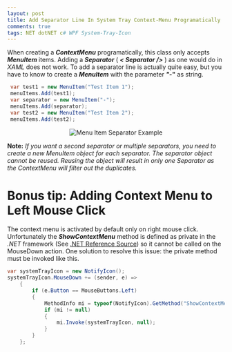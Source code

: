 ```yaml
---
layout: post
title: Add Separator Line In System Tray Context-Menu Programatically
comments: true
tags: NET dotNET c# WPF System-Tray-Icon
---
```


When creating a ***ContextMenu*** programatically, this class only accepts ***MenuItem*** items. Adding a ***Separator*** ( ***< Separator />*** ) as one would do in *XAML* does not work. To add a separator line is actually quite easy, but you have to know to create a ***MenuItem*** with the parameter ***"-*"** as string.

```csharp
 var test1 = new MenuItem("Test Item 1");
 menuItems.Add(test1);
 var separator = new MenuItem("-");
 menuItems.Add(separator);
 var test2 = new MenuItem("Test Item 2");
 menuItems.Add(test2);
```

<p align="center">
    <img src="{{ site.baseurl }}/images/posts/menuItemSeparator.png" alt="Menu Item Separator Example"/>
</p>

**Note:** *If you want a second separator or multiple separators, you need to create a new MenuItem object for each separator. The separator object cannot be reused. Reusing the object will result in only one Separator as the ContextMenu will filter out the duplicates.*

# Bonus tip: Adding Context Menu to Left Mouse Click

The context menu is activated by default only on right mouse click. Unfortunately the ***ShowContextMenu*** method is defined as private in the *.NET* framework (See [.NET Reference Source](https://referencesource.microsoft.com/#System.Windows.Forms/winforms/Managed/System/WinForms/NotifyIcon.cs,fc0e2a272ada0b8f,references)) so it cannot be called on the MouseDown action. One solution to resolve this issue: the private method must be invoked like this.

```csharp
var systemTrayIcon = new NotifyIcon();
systemTrayIcon.MouseDown += (sender, e) =>
    {
        if (e.Button == MouseButtons.Left)
        {
            MethodInfo mi = typeof(NotifyIcon).GetMethod("ShowContextMenu", BindingFlags.Instance | BindingFlags.NonPublic);
            if (mi != null)
            {
                mi.Invoke(systemTrayIcon, null);
            }
        }
    };
```

